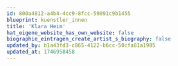 ```yaml
---
id: 800a4812-a4b4-4cc9-8fcc-59091c9b1455
blueprint: kuenstler_innen
title: 'Klara Heim'
hat_eigene_website_has_own_website: false
biographie_eintragen_create_artist_s_biography: false
updated_by: b1a43fd3-c865-4122-b6cc-50cfa81a1985
updated_at: 1746958458
---
```

